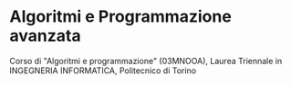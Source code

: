 # Algoritmi e Programmazione avanzata
Corso di "Algoritmi e programmazione" (03MNOOA), Laurea Triennale in INGEGNERIA INFORMATICA, Politecnico di Torino
